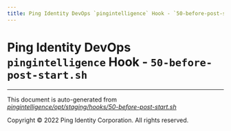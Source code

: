 ```yaml
---
title: Ping Identity DevOps `pingintelligence` Hook - `50-before-post-start.sh`
---
```


# Ping Identity DevOps `pingintelligence` Hook - `50-before-post-start.sh`

---
This document is auto-generated from _[pingintelligence/opt/staging/hooks/50-before-post-start.sh](https://github.com/pingidentity/pingidentity-docker-builds/blob/master/pingintelligence/opt/staging/hooks/50-before-post-start.sh)_

Copyright © 2022 Ping Identity Corporation. All rights reserved.
